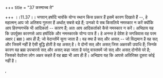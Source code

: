 +++
title = "37 कस्माच्च ते"

+++
।।11.37।। भगवान् हर्षादि भावोंके योग्य स्थान किस प्रकार हैं इसमें कारण
दिखाते हैं --, हे महात्मन् आप जो अतिशय गुरुतर हैं अर्थात् सबसे बड़े हैं;
उनको ये सब किसलिये नमस्कार न करें क्योंकि आप हिरण्यगर्भके भी आदिकर्ता --
कारण हैं; अतः आप आदिकर्ताको कैसे नमस्कार न करें। अभिप्राय यह कि
उपर्युक्त कारणसे आप हर्षादिके और नमस्कारके योग्य पात्र हैं। हे अनन्त हे
देवेश हे जगन्निवास वह परम अक्षर ( ब्रह्म ) आप ही हैं; जो वेदान्तोंमें
सुना जाता है। वह क्या है सत् और असत् -- जो विद्यमान है वह सत् और जिसमें
नहीं है ऐसी बुद्धि होती है वह असत् है। वे दोनों सत् और असत् जिस अक्षरकी
उपाधि हैं; जिनके कारण वह ब्रह्म उपचारसे सत् और असत् कहा जाता है परंतु
वास्तवमें जो सत् और असत् दोनोंसे परे है; जिसको वेदवेत्ता लोग अक्षर कहते
हैं वह ब्रह्म भी आप ही हैं। अभिप्राय यह कि आपसे अतिरिक्त दूसरा कोई नहीं
है।  
  
,
